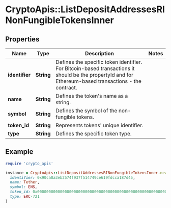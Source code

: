 # CryptoApis::ListDepositAddressesRINonFungibleTokensInner

## Properties

| Name | Type | Description | Notes |
| ---- | ---- | ----------- | ----- |
| **identifier** | **String** | Defines the specific token identifier. For Bitcoin-based transactions it should be the propertyId and for Ethereum-based transactions - the contract. |  |
| **name** | **String** | Defines the token&#39;s name as a string. |  |
| **symbol** | **String** | Defines the symbol of the non-fungible tokens. |  |
| **token_id** | **String** | Represents tokens&#39; unique identifier. |  |
| **type** | **String** | Defines the specific token type. |  |

## Example

```ruby
require 'crypto_apis'

instance = CryptoApis::ListDepositAddressesRINonFungibleTokensInner.new(
  identifier: 0x90ca8a3eb2574f937f514749ce619fdcca187d45,
  name: Tether,
  symbol: ENS,
  token_id: 0x000000000000000000000000000000000000000000000000000000000000195b,
  type: ERC-721
)
```

